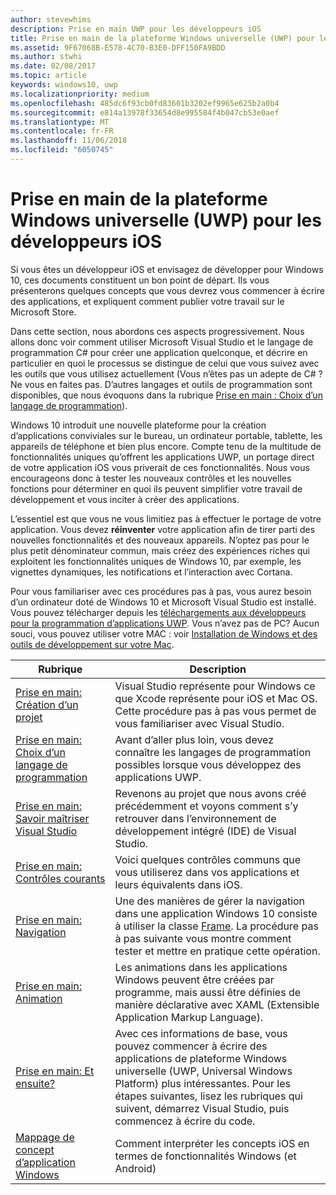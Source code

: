 ```yaml
---
author: stevewhims
description: Prise en main UWP pour les développeurs iOS
title: Prise en main de la plateforme Windows universelle (UWP) pour les développeurs iOS
ms.assetid: 9F67068B-E578-4C70-B3E0-DFF150FA9BDD
ms.author: stwhi
ms.date: 02/08/2017
ms.topic: article
keywords: windows10, uwp
ms.localizationpriority: medium
ms.openlocfilehash: 485dc6f93cb0fd83601b3202ef9965e625b2a0b4
ms.sourcegitcommit: e814a13978f33654d8e995584f4b047cb53e0aef
ms.translationtype: MT
ms.contentlocale: fr-FR
ms.lasthandoff: 11/06/2018
ms.locfileid: "6050745"
---
```

# <a name="getting-started-with-uwp-for-ios-developers"></a>Prise en main de la plateforme Windows universelle (UWP) pour les développeurs iOS


Si vous êtes un développeur iOS et envisagez de développer pour Windows 10, ces documents constituent un bon point de départ. Ils vous présenterons quelques concepts que vous devrez vous commencer à écrire des applications, et expliquent comment publier votre travail sur le Microsoft Store.

Dans cette section, nous abordons ces aspects progressivement. Nous allons donc voir comment utiliser Microsoft Visual Studio et le langage de programmation C# pour créer une application quelconque, et décrire en particulier en quoi le processus se distingue de celui que vous suivez avec les outils que vous utilisez actuellement (Vous n’êtes pas un adepte de C# ? Ne vous en faites pas. D’autres langages et outils de programmation sont disponibles, que nous évoquons dans la rubrique [Prise en main : Choix d’un langage de programmation](getting-started-choosing-a-programming-language.md)).

Windows 10 introduit une nouvelle plateforme pour la création d’applications conviviales sur le bureau, un ordinateur portable, tablette, les appareils de téléphone et bien plus encore. Compte tenu de la multitude de fonctionnalités uniques qu’offrent les applications UWP, un portage direct de votre application iOS vous priverait de ces fonctionnalités. Nous vous encourageons donc à tester les nouveaux contrôles et les nouvelles fonctions pour déterminer en quoi ils peuvent simplifier votre travail de développement et vous inciter à créer des applications.

L’essentiel est que vous ne vous limitiez pas à effectuer le portage de votre application. Vous devez **réinventer** votre application afin de tirer parti des nouvelles fonctionnalités et des nouveaux appareils. N’optez pas pour le plus petit dénominateur commun, mais créez des expériences riches qui exploitent les fonctionnalités uniques de Windows 10, par exemple, les vignettes dynamiques, les notifications et l’interaction avec Cortana.

Pour vous familiariser avec ces procédures pas à pas, vous aurez besoin d’un ordinateur doté de Windows 10 et Microsoft Visual Studio est installé. Vous pouvez télécharger depuis les [téléchargements aux développeurs pour la programmation d’applications UWP](https://developer.microsoft.com/en-us/windows/downloads). Vous n’avez pas de PC? Aucun souci, vous pouvez utiliser votre MAC : voir [Installation de Windows et des outils de développement sur votre Mac](setting-up-your-mac-with-windows-10.md).

| Rubrique | Description |
|-------|-------------|
| [Prise en main: Création d’un projet](getting-started-creating-a-project.md) | Visual Studio représente pour Windows ce que Xcode représente pour iOS et Mac OS. Cette procédure pas à pas vous permet de vous familiariser avec Visual Studio. |
| [Prise en main: Choix d’un langage de programmation](getting-started-choosing-a-programming-language.md) | Avant d’aller plus loin, vous devez connaître les langages de programmation possibles lorsque vous développez des applications UWP. |
| [Prise en main: Savoir maîtriser Visual Studio](getting-started-getting-around-in-visual-studio.md) | Revenons au projet que nous avons créé précédemment et voyons comment s’y retrouver dans l’environnement de développement intégré (IDE) de Visual Studio. |
| [Prise en main: Contrôles courants](getting-started-common-controls.md) | Voici quelques contrôles communs que vous utiliserez dans vos applications et leurs équivalents dans iOS. |
| [Prise en main: Navigation](getting-started-navigation.md) | Une des manières de gérer la navigation dans une application Windows 10 consiste à utiliser la classe [Frame](https://msdn.microsoft.com/library/windows/apps/br242682). La procédure pas à pas suivante vous montre comment tester et mettre en pratique cette opération. |
| [Prise en main: Animation](getting-started-animation.md) | Les animations dans les applications Windows peuvent être créées par programme, mais aussi être définies de manière déclarative avec XAML (Extensible Application Markup Language). |
| [Prise en main: Et ensuite?](getting-started-what-next.md) | Avec ces informations de base, vous pouvez commencer à écrire des applications de plateforme Windows universelle (UWP, Universal Windows Platform) plus intéressantes. Pour les étapes suivantes, lisez les rubriques qui suivent, démarrez Visual Studio, puis commencez à écrire du code. |
| [Mappage de concept d’application Windows](https://msdn.microsoft.com//windows/uwp/porting/android-ios-uwp-map) | Comment interpréter les concepts iOS en termes de fonctionnalités Windows (et Android) |

 

 

 
